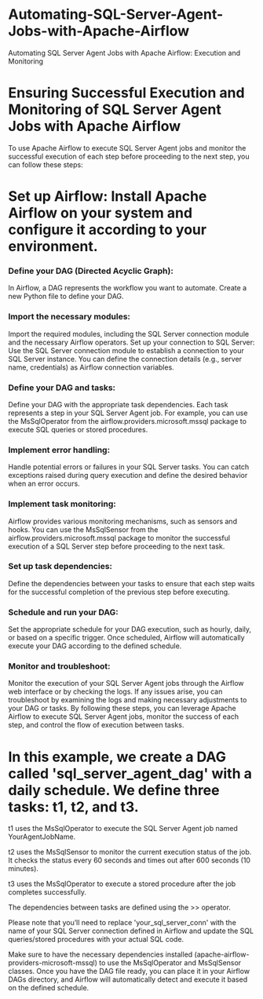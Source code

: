 # Automating-SQL-Server-Agent-Jobs-with-Apache-Airflow
Automating SQL Server Agent Jobs with Apache Airflow: Execution and Monitoring

# Ensuring Successful Execution and Monitoring of SQL Server Agent Jobs with Apache Airflow
To use Apache Airflow to execute SQL Server Agent jobs and monitor the successful execution of each step before proceeding to the next step, you can follow these steps:

# Set up Airflow: Install Apache Airflow on your system and configure it according to your environment.
### Define your DAG (Directed Acyclic Graph): 
In Airflow, a DAG represents the workflow you want to automate. Create a new Python file to define your DAG.
### Import the necessary modules: 
Import the required modules, including the SQL Server connection module and the necessary Airflow operators.
Set up your connection to SQL Server: Use the SQL Server connection module to establish a connection to your SQL Server instance. You can define the connection details (e.g., server name, credentials) as Airflow connection variables.
### Define your DAG and tasks: 
Define your DAG with the appropriate task dependencies. Each task represents a step in your SQL Server Agent job. For example, you can use the MsSqlOperator from the airflow.providers.microsoft.mssql package to execute SQL queries or stored procedures.
### Implement error handling: 
Handle potential errors or failures in your SQL Server tasks. You can catch exceptions raised during query execution and define the desired behavior when an error occurs.
### Implement task monitoring: 
Airflow provides various monitoring mechanisms, such as sensors and hooks. You can use the MsSqlSensor from the airflow.providers.microsoft.mssql package to monitor the successful execution of a SQL Server step before proceeding to the next task.
### Set up task dependencies: 
Define the dependencies between your tasks to ensure that each step waits for the successful completion of the previous step before executing.
### Schedule and run your DAG: 
Set the appropriate schedule for your DAG execution, such as hourly, daily, or based on a specific trigger. Once scheduled, Airflow will automatically execute your DAG according to the defined schedule.
### Monitor and troubleshoot: 
Monitor the execution of your SQL Server Agent jobs through the Airflow web interface or by checking the logs. If any issues arise, you can troubleshoot by examining the logs and making necessary adjustments to your DAG or tasks.
By following these steps, you can leverage Apache Airflow to execute SQL Server Agent jobs, monitor the success of each step, and control the flow of execution between tasks.

# In this example, we create a DAG called 'sql_server_agent_dag' with a daily schedule. We define three tasks: t1, t2, and t3.
t1 uses the MsSqlOperator to execute the SQL Server Agent job named YourAgentJobName.

t2 uses the MsSqlSensor to monitor the current execution status of the job. It checks the status every 60 seconds and times out after 600 seconds (10 minutes).

t3 uses the MsSqlOperator to execute a stored procedure after the job completes successfully.

The dependencies between tasks are defined using the >> operator.

Please note that you’ll need to replace 'your_sql_server_conn' with the name of your SQL Server connection defined in Airflow and update the SQL queries/stored procedures with your actual SQL code.

Make sure to have the necessary dependencies installed (apache-airflow-providers-microsoft-mssql) to use the MsSqlOperator and MsSqlSensor classes.
Once you have the DAG file ready, you can place it in your Airflow DAGs directory, and Airflow will automatically detect and execute it based on the defined schedule.

